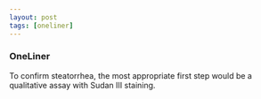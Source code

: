 ```yaml
---
layout: post
tags: [oneliner]
---
```



### OneLiner

To confirm steatorrhea, the most appropriate first step would be a qualitative assay with Sudan III staining.
